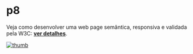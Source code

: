 # p8
Veja como desenvolver uma web page semântica, responsiva e validada pela W3C: [**ver detalhes**](https://aprendacodar.blogspot.com/2022/07/veja-como-desenvolver-uma-web-page.html).

[![thumb](https://blogger.googleusercontent.com/img/b/R29vZ2xl/AVvXsEjUNumBdDrwhz77HbJNK1gM-UWJ95zlofvHn_I05XJq8t3aOFeSsBZdDwBg-FLF6LiNAI2aV3_DmTegMj8PqSbMc1n_SlUZ7tphIJZSEpz3UkyqYzkoUCihMO_dnWZB8uwzPwYVMw0S-BU08vfg-CVxfwRieR2GvDXZAkrSXLoMhtP-nSjSvrth2Fiy/s1600/web-page-semantica-responsive-validate-w3c.png)](https://aprendacodar.blogspot.com/2022/07/veja-como-desenvolver-uma-web-page.html)
